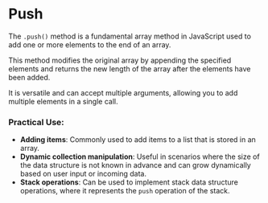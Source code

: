 Push
====

The `.push()` method is a fundamental array method in JavaScript used to add one or more elements to the end of an array.

This method modifies the original array by appending the specified elements and returns the new length of the array after the elements have been added.

It is versatile and can accept multiple arguments, allowing you to add multiple elements in a single call.

### Practical Use:

*   **Adding items**: Commonly used to add items to a list that is stored in an array.
*   **Dynamic collection manipulation**: Useful in scenarios where the size of the data structure is not known in advance and can grow dynamically based on user input or incoming data.
*   **Stack operations**: Can be used to implement stack data structure operations, where it represents the `push` operation of the stack.